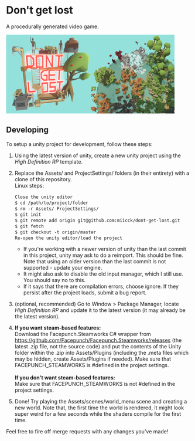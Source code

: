 # Don't get lost
A procedurally generated video game.

![](Assets/pictures/header_capsule.png?raw=true "Title")

## Developing
To setup a unity project for development, follow these steps:
1. Using the latest version of unity, create a new unity project using the *High Definition RP* template.
2. Replace the Assets/ and ProjectSettings/ folders (in their entirety) with a clone of this repository. <br>
    Linux steps:
    ~~~~
    Close the unity editor
    $ cd /path/to/project/folder
    $ rm -r Assets/ ProjectSettings/
    $ git init
    $ git remote add origin git@github.com:miicck/dont-get-lost.git
    $ git fetch
    $ git checkout -t origin/master
    Re-open the unity editor/load the project
    ~~~~
    - If you're working with a newer version of unity than the last commit in this project, unity may ask to do a 
    reimport. This should be fine. Note that using an older version than the last commit is not supported - update your engine.
    - It might also ask to disable the old input manager, which I still use. You should say no to this.
    - If it says that there are compilation errors, choose ignore. If they persist after the project loads, submit a bug report.
 
3. (optional, recommended) Go to Window > Package Manager, locate *High Definition RP* and update it to the latest version (it may already be the latest version).
4. <b> If you want steam-based features: </b> <br>
Download the Facepunch.Steamworks C# wrapper from https://github.com/Facepunch/Facepunch.Steamworks/releases (the latest .zip file, not the source code) and put the contents of the Unity folder       within the .zip into Assets/Plugins (including the .meta files which may be hidden, create Assets/Plugins if needed). Make sure that FACEPUNCH_STEAMWORKS is #defined in the project settings. <br> <br>
<b> If you don't want steam-based features: </b> <br>
Make sure that FACEPUNCH_STEAMWORKS is not #defined in the project settings.
5. Done! Try playing the Assets/scenes/world_menu scene and creating a new world. Note that, the first time 
the world is rendered, it might look super weird for a few seconds while the shaders compile for the first time.

Feel free to fire off merge requests with any changes you've made!
